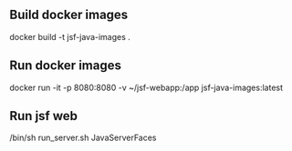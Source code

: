 ## Build docker images

docker build -t jsf-java-images .

## Run docker images

docker run -it -p 8080:8080 -v ~/jsf-webapp:/app jsf-java-images:latest

## Run jsf web

/bin/sh run_server.sh JavaServerFaces
